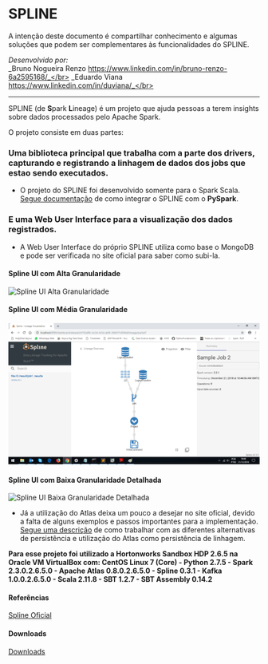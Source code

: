 # SPLINE

A intenção deste documento é compartilhar conhecimento e algumas soluções que podem ser complementares às funcionalidades do SPLINE.

_Desenvolvido por:_</br>
_Bruno Nogueira Renzo https://www.linkedin.com/in/bruno-renzo-6a2595168/_</br>
_Eduardo Viana https://www.linkedin.com/in/duviana/_</br>
_________________________________________________________________________________________________________________________________________________________________________________

SPLINE (de **S**park **L**ineage) é um projeto que ajuda pessoas a terem insights sobre dados processados pelo Apache Spark.

O projeto consiste em duas partes:

### Uma biblioteca principal que trabalha com a parte dos drivers, capturando e registrando a linhagem de dados dos jobs que estao sendo executados.

* O projeto do SPLINE foi desenvolvido somente para o Spark Scala. [Segue documentação](https://github.com/brunoRenzo6/Spark-DataLineage-Spline/blob/main/Integra%C3%A7%C3%A3o.md "Segue documentação") de como integrar o SPLINE com o <strong>PySpark</strong>.

### E uma Web User Interface para a visualização dos dados registrados.

* A Web User Interface do próprio SPLINE utiliza como base o MongoDB e pode ser verificada no site oficial para saber como subi-la.

#### Spline UI com Alta Granularidade
![Spline UI Alta Granularidade](https://github.com/brunoRenzo6/Keyrus-Spline/blob/main/Reposit%C3%B3rio%20de%20Imagens%20Spline/Spline%20UI%20Alta%20Granularidade.png "Spline UI Alta Granularidade")

#### Spline UI com Média Granularidade
![Spline UI Média Granularidade](https://github.com/brunoRenzo6/Keyrus-Spline/blob/main/Reposit%C3%B3rio%20de%20Imagens%20Spline/Spline%20UI%20M%C3%A9dia%20Granularidade.png "Spline UI Média Granularidade")

#### Spline UI com Baixa Granularidade Detalhada
![Spline UI Baixa Granularidade Detalhada](https://github.com/brunoRenzo6/Keyrus-Spline/blob/main/Reposit%C3%B3rio%20de%20Imagens%20Spline/Spline%20UI%20Baixa%20Granularidade%20Detalhada.png "Spline UI Baixa Granularidade Detalhada")

* Já a utilização do Atlas deixa um pouco a desejar no site oficial, devido a falta de alguns exemplos e passos importantes para a implementação. [Segue uma descrição](https://github.com/brunoRenzo6/Spark-DataLineage-Spline/blob/main/Persist%C3%AAncia.md "Segue uma descrição") de como trabalhar com as diferentes alternativas de persistência e utilização do Atlas como persistência de linhagem.

__Para esse projeto foi utilizado a Hortonworks Sandbox HDP 2.6.5 na Oracle VM VirtualBox com: CentOS Linux 7 (Core) - Python 2.7.5 - Spark 2.3.0.2.6.5.0 - Apache Atlas 0.8.0.2.6.5.0 - Spline 0.3.1 - Kafka 1.0.0.2.6.5.0 - Scala 2.11.8 - SBT 1.2.7 - SBT Assembly 0.14.2__

#### Referências

[Spline Oficial](https://absaoss.github.io/spline/ "Spline Oficial")

#### Downloads

[Downloads](https://github.com/WilliamPorto/keyruslab-spline/tree/master/Downloads "Downloads")
